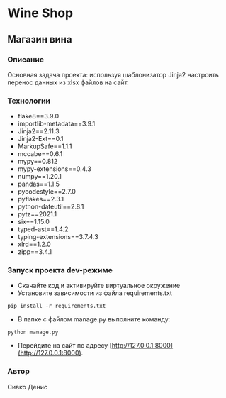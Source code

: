 ﻿# Wine Shop
## Магазин вина

### Описание
Основная задача проекта: используя шаблонизатор Jinja2 настроить перенос данных из xlsx файлов на сайт.
### Технологии
- flake8==3.9.0
- importlib-metadata==3.9.1
- Jinja2==2.11.3
- Jinja2-Ext==0.1
- MarkupSafe==1.1.1
- mccabe==0.6.1
- mypy==0.812
- mypy-extensions==0.4.3
- numpy==1.20.1
- pandas==1.1.5
- pycodestyle==2.7.0
- pyflakes==2.3.1
- python-dateutil==2.8.1
- pytz==2021.1
- six==1.15.0
- typed-ast==1.4.2
- typing-extensions==3.7.4.3
- xlrd==1.2.0
- zipp==3.4.1

### Запуск проекта dev-режиме
- Скачайте код и активируйте виртуальное окружение
- Установите зависимости из файла requirements.txt
```
pip install -r requirements.txt
``` 
- В папке с файлом manage.py выполните команду:
```
python manage.py
```
- Перейдите на сайт по адресу [http://127.0.0.1:8000](http://127.0.0.1:8000).
### Автор
Сивко Денис

